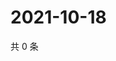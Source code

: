 # 2021-10-18

共 0 条

<!-- BEGIN WEIBO -->
<!-- 最后更新时间 Mon Oct 18 2021 04:14:12 GMT+0800 (China Standard Time) -->

<!-- END WEIBO -->
